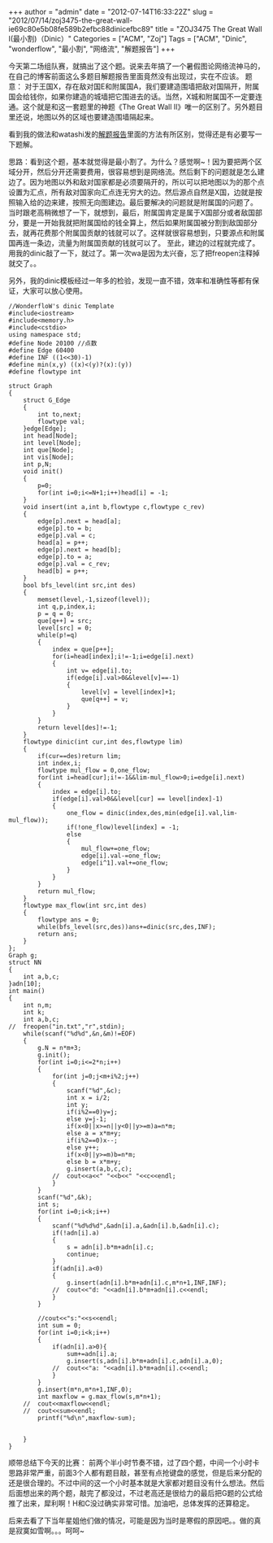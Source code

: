 +++
author = "admin"
date = "2012-07-14T16:33:22Z"
slug = "2012/07/14/zoj3475-the-great-wall-ie69c80e5b08fe589b2efbc88dinicefbc89"
title = "ZOJ3475 The Great Wall I(最小割)（Dinic）"
Categories = ["ACM", "Zoj"]
Tags = ["ACM", "Dinic", "wonderflow", "最小割", "网络流", "解题报告"]
+++

今天第二场组队赛，就搞出了这个题。说来去年搞了一个暑假图论网络流神马的，在自己的博客前面这么多题目解题报告里面竟然没有出现过，实在不应该。
题意：
对于王国X，存在敌对国E和附属国A，我们要建造围墙把敌对国隔开，附属国会给钱你，如果你建造的城墙把它围进去的话。当然，X城和附属国不一定要连通。这个就是和这一套题里的神题《The Great Wall II》唯一的区别了。另外题目里还说，地图以外的区域也要建造围墙隔起来。

看到我的做法和watashi发的[解题报告](http://blog.watashi.ws/1877/zojmonthly1102/)里面的方法有所区别，觉得还是有必要写一下题解。

思路：看到这个题，基本就觉得是最小割了。为什么？感觉啊~！因为要把两个区域分开，然后分开还需要费用，很容易想到是网络流。然后剩下的问题就是怎么建边了。因为地图以外和敌对国家都是必须要隔开的，所以可以把地图以为的那个点设置为汇点，所有敌对国家向汇点连无穷大的边。然后源点自然是X国，边就是按照输入给的边来建，按照无向图建边。最后要解决的问题就是附属国的问题了。
当时跟老高稍微想了一下，就想到，最后，附属国肯定是属于X国部分或者敌国部分，要是一开始我就把附属国给的钱全算上，然后如果附属国被分割到敌国部分去，就再花费那个附属国贡献的钱就可以了。这样就很容易想到，只要源点和附属国再连一条边，流量为附属国贡献的钱就可以了。
至此，建边的过程就完成了。用我的dinic敲了一下，就过了。第一次wa是因为太兴奋，忘了把freopen注释掉就交了。。

另外，我的dinic模板经过一年多的检验，发现一直不错，效率和准确性等都有保证，大家可以放心使用。

```
//WonderfloW's dinic Template
#include<iostream>
#include<memory.h>
#include<cstdio>
using namespace std;
#define Node 20100 //点数
#define Edge 60400
#define INF ((1<<30)-1)
#define min(x,y) ((x)<(y)?(x):(y))
#define flowtype int

struct Graph
{
	struct G_Edge
	{
		int to,next;
		flowtype val;
	}edge[Edge];
	int head[Node];
	int level[Node];
	int que[Node];
	int vis[Node];
	int p,N;
	void init()
	{
		p=0;
		for(int i=0;i<=N+1;i++)head[i] = -1;
	}
	void insert(int a,int b,flowtype c,flowtype c_rev)
	{
		edge[p].next = head[a];
		edge[p].to = b;
		edge[p].val = c;
		head[a] = p++;
		edge[p].next = head[b];
		edge[p].to = a;
		edge[p].val = c_rev;
		head[b] = p++;
	}
	bool bfs_level(int src,int des)
	{
		memset(level,-1,sizeof(level));
		int q,p,index,i;
		p = q = 0;
		que[q++] = src;
		level[src] = 0;
		while(p!=q)
		{
			index = que[p++];
			for(i=head[index];i!=-1;i=edge[i].next)
			{
				int v= edge[i].to;
				if(edge[i].val>0&&level[v]==-1)
				{
					level[v] = level[index]+1;
					que[q++] = v;
				}
			}
		}
		return level[des]!=-1;
	}
	flowtype dinic(int cur,int des,flowtype lim)
	{
		if(cur==des)return lim;
		int index,i;
		flowtype mul_flow = 0,one_flow;
		for(int i=head[cur];i!=-1&&lim-mul_flow>0;i=edge[i].next)
		{
			index = edge[i].to;
			if(edge[i].val>0&&level[cur] == level[index]-1)
			{
				one_flow = dinic(index,des,min(edge[i].val,lim-mul_flow));
				if(!one_flow)level[index] = -1;
				else
				{
					mul_flow+=one_flow;
					edge[i].val-=one_flow;
					edge[i^1].val+=one_flow;
				}
			}
		}
		return mul_flow;
	}
	flowtype max_flow(int src,int des)
	{
		flowtype ans = 0;
		while(bfs_level(src,des))ans+=dinic(src,des,INF);
		return ans;
	}
};
Graph g;
struct NN
{
	int a,b,c;
}adn[10];
int main()
{
	int n,m;
	int k;
	int a,b,c;
//	freopen("in.txt","r",stdin);
	while(scanf("%d%d",&n,&m)!=EOF)
	{
		g.N = n*m+3;
		g.init();
		for(int i=0;i<=2*n;i++)
		{
			for(int j=0;j<m+i%2;j++)
			{
				scanf("%d",&c);
				int x = i/2;
				int y;
				if(i%2==0)y=j;
				else y=j-1;
				if(x<0||x>=n||y<0||y>=m)a=n*m;
				else a = x*m+y;
				if(i%2==0)x--;
				else y++;
				if(x<0||y>=m)b=n*m;
				else b = x*m+y;
				g.insert(a,b,c,c);
			//	cout<<a<<" "<<b<<" "<<c<<endl;
			}
		}
		scanf("%d",&k);
		int s;
		for(int i=0;i<k;i++)
		{
			scanf("%d%d%d",&adn[i].a,&adn[i].b,&adn[i].c);
			if(!adn[i].a)
			{
				s = adn[i].b*m+adn[i].c;
				continue;
			}
			if(adn[i].a<0)
			{
				g.insert(adn[i].b*m+adn[i].c,m*n+1,INF,INF);
			//	cout<<"d: "<<adn[i].b*m+adn[i].c<<endl;
			}
		}

		//cout<<"s:"<<s<<endl;
		int sum = 0;
		for(int i=0;i<k;i++)
		{
			if(adn[i].a>0){
				sum+=adn[i].a;
				g.insert(s,adn[i].b*m+adn[i].c,adn[i].a,0);
			//	cout<<"a: "<<adn[i].b*m+adn[i].c<<endl;
			}
		}
		g.insert(m*n,m*n+1,INF,0);
		int maxflow = g.max_flow(s,m*n+1);
	//	cout<<maxflow<<endl;
	//	cout<<sum<<endl;
		printf("%d\n",maxflow-sum);


	}
}
```


顺带总结下今天的比赛：
前两个半小时节奏不错，过了四个题，中间一个小时卡思路非常严重，前面3个人都有题目敲，甚至有点抢键盘的感觉，但是后来分配的还是很合理的。不过中间的这一个小时基本就是大家都对题目没有什么想法。然后后面想出来的两个题，敲完了都没过，不过老高还是很给力的最后把G题的公式给推了出来，犀利啊！H和C没过确实非常可惜。加油吧，总体发挥的还算稳定。

后来去看了下当年星姐他们做的情况，可能是因为当时是寒假的原因吧。。做的真是寂寞如雪啊。。。呵呵~
